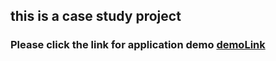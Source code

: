 ## this is a case study project
### Please click the link for application demo [demoLink](https://junior-frontend-developer-project-assets.vercel.app/)
